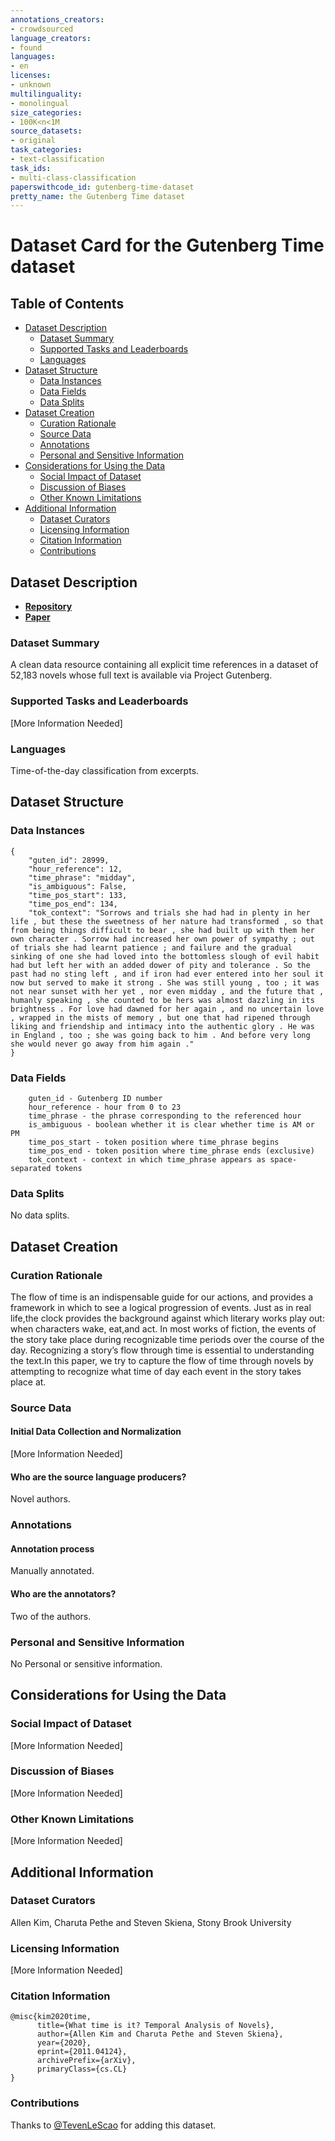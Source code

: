 ```yaml
---
annotations_creators:
- crowdsourced
language_creators:
- found
languages:
- en
licenses:
- unknown
multilinguality:
- monolingual
size_categories:
- 100K<n<1M
source_datasets:
- original
task_categories:
- text-classification
task_ids:
- multi-class-classification
paperswithcode_id: gutenberg-time-dataset
pretty_name: the Gutenberg Time dataset
---
```


# Dataset Card for the Gutenberg Time dataset

## Table of Contents
- [Dataset Description](#dataset-description)
  - [Dataset Summary](#dataset-summary)
  - [Supported Tasks and Leaderboards](#supported-tasks-and-leaderboards)
  - [Languages](#languages)
- [Dataset Structure](#dataset-structure)
  - [Data Instances](#data-instances)
  - [Data Fields](#data-fields)
  - [Data Splits](#data-splits)
- [Dataset Creation](#dataset-creation)
  - [Curation Rationale](#curation-rationale)
  - [Source Data](#source-data)
  - [Annotations](#annotations)
  - [Personal and Sensitive Information](#personal-and-sensitive-information)
- [Considerations for Using the Data](#considerations-for-using-the-data)
  - [Social Impact of Dataset](#social-impact-of-dataset)
  - [Discussion of Biases](#discussion-of-biases)
  - [Other Known Limitations](#other-known-limitations)
- [Additional Information](#additional-information)
  - [Dataset Curators](#dataset-curators)
  - [Licensing Information](#licensing-information)
  - [Citation Information](#citation-information)
  - [Contributions](#contributions)

## Dataset Description

- **[Repository](https://github.com/allenkim/what-time-is-it)**
- **[Paper](https://arxiv.org/abs/2011.04124)**

### Dataset Summary

A clean data resource containing all explicit time references in a dataset of 52,183 novels whose full text is available via Project Gutenberg.

### Supported Tasks and Leaderboards

[More Information Needed]

### Languages

Time-of-the-day classification from excerpts.

## Dataset Structure

### Data Instances

```
{
    "guten_id": 28999,
    "hour_reference": 12,
    "time_phrase": "midday",
    "is_ambiguous": False,
    "time_pos_start": 133,
    "time_pos_end": 134,
    "tok_context": "Sorrows and trials she had had in plenty in her life , but these the sweetness of her nature had transformed , so that from being things difficult to bear , she had built up with them her own character . Sorrow had increased her own power of sympathy ; out of trials she had learnt patience ; and failure and the gradual sinking of one she had loved into the bottomless slough of evil habit had but left her with an added dower of pity and tolerance . So the past had no sting left , and if iron had ever entered into her soul it now but served to make it strong . She was still young , too ; it was not near sunset with her yet , nor even midday , and the future that , humanly speaking , she counted to be hers was almost dazzling in its brightness . For love had dawned for her again , and no uncertain love , wrapped in the mists of memory , but one that had ripened through liking and friendship and intimacy into the authentic glory . He was in England , too ; she was going back to him . And before very long she would never go away from him again ."
}
```

### Data Fields

```
    guten_id - Gutenberg ID number
    hour_reference - hour from 0 to 23
    time_phrase - the phrase corresponding to the referenced hour
    is_ambiguous - boolean whether it is clear whether time is AM or PM
    time_pos_start - token position where time_phrase begins
    time_pos_end - token position where time_phrase ends (exclusive)
    tok_context - context in which time_phrase appears as space-separated tokens
```

### Data Splits

No data splits.

## Dataset Creation

### Curation Rationale

The flow of time is an indispensable guide for our actions, and provides a framework in which to see a logical progression of events. Just as in real life,the clock provides the background against which literary works play out: when characters wake, eat,and act. In most works of fiction, the events of the story take place during recognizable time periods over the course of the day. Recognizing a story’s flow through time is essential to understanding the text.In this paper, we try to capture the flow of time through novels by attempting to recognize what time of day each event in the story takes place at.

### Source Data

#### Initial Data Collection and Normalization

[More Information Needed]

#### Who are the source language producers?

Novel authors.

### Annotations

#### Annotation process

Manually annotated.

#### Who are the annotators?

Two of the authors.

### Personal and Sensitive Information

No Personal or sensitive information.

## Considerations for Using the Data

### Social Impact of Dataset

[More Information Needed]

### Discussion of Biases

[More Information Needed]

### Other Known Limitations

[More Information Needed]

## Additional Information

### Dataset Curators

Allen Kim, Charuta Pethe and Steven Skiena, Stony Brook University

### Licensing Information

[More Information Needed]

### Citation Information

```
@misc{kim2020time,
      title={What time is it? Temporal Analysis of Novels}, 
      author={Allen Kim and Charuta Pethe and Steven Skiena},
      year={2020},
      eprint={2011.04124},
      archivePrefix={arXiv},
      primaryClass={cs.CL}
}
```
### Contributions

Thanks to [@TevenLeScao](https://github.com/TevenLeScao) for adding this dataset.
